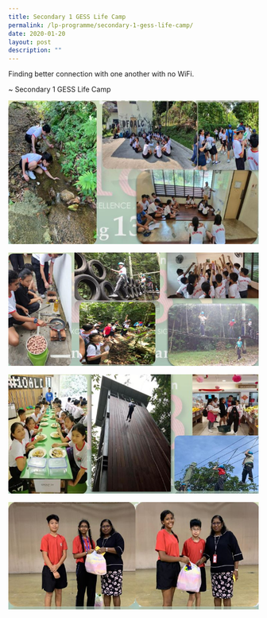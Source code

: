 ```yaml
---
title: Secondary 1 GESS Life Camp
permalink: /lp-programme/secondary-1-gess-life-camp/
date: 2020-01-20
layout: post
description: ""
---
```

Finding better connection with one another with no WiFi.

~ Secondary 1 GESS Life Camp

![Secondary 1 GESS Life Camp](/images/Camp-1.jpeg)

![Secondary 1 GESS Life Camp](/images/Camp-2.jpeg)

![Secondary 1 GESS Life Camp](/images/Camp-3.jpeg)

![Secondary 1 GESS Life Camp](/images/Camp-4.jpeg)